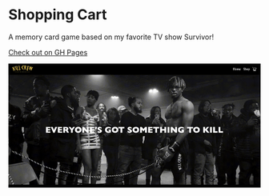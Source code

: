 # Shopping Cart

A memory card game based on my favorite TV show Survivor!

[Check out on GH Pages](https://imouth.github.io/Shopping-Cart/)

![Image of project](kill-crew.gif)

